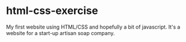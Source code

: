 # html-css-exercise
My first website using HTML/CSS and hopefully a bit of javascript. It's a website for a start-up artisan soap company.
